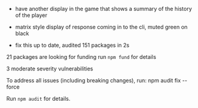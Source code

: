 * have another display in the game that shows a summary of the history of the player



* matrix style display of response coming in to the cli, muted green on black


* fix this
up to date, audited 151 packages in 2s
 
21 packages are looking for funding
  run `npm fund` for details
 
3 moderate severity vulnerabilities

To address all issues (including breaking changes), run:
  npm audit fix --force

Run `npm audit` for details.